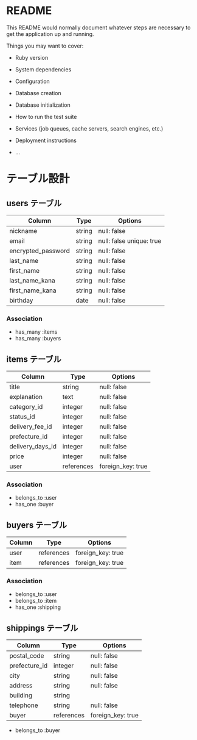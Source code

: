# README

This README would normally document whatever steps are necessary to get the
application up and running.

Things you may want to cover:

* Ruby version

* System dependencies

* Configuration

* Database creation

* Database initialization

* How to run the test suite

* Services (job queues, cache servers, search engines, etc.)

* Deployment instructions

* ...
# テーブル設計

## users テーブル

| Column             | Type   | Options                  |
| ------------------ | ------ | ------------------------ |
| nickname           | string | null: false              |
| email              | string | null: false unique: true |
| encrypted_password | string | null: false              |
| last_name          | string | null: false              |
| first_name         | string | null: false              |
| last_name_kana     | string | null: false              |
| first_name_kana    | string | null: false              |
| birthday           | date   | null: false              |

### Association

- has_many :items
- has_many :buyers

## items テーブル

| Column           | Type          | Options           |
| ---------------- | ------------- | ----------------- |
| title            | string        | null: false       |
| explanation      | text          | null: false       |
| category_id      | integer       | null: false       |
| status_id        | integer       | null: false       |
| delivery_fee_id  | integer       | null: false       |
| prefecture_id    | integer       | null: false       |
| delivery_days_id | integer       | null: false       |
| price            | integer       | null: false       |
| user             | references    | foreign_key: true |


### Association
- belongs_to :user
- has_one :buyer

## buyers テーブル

| Column    | Type       | Options            |
| --------- | ---------- | ------------------ |
| user      | references | foreign_key: true  |
| item      | references | foreign_key: true  |

### Association

- belongs_to :user
- belongs_to :item
- has_one :shipping

## shippings テーブル

| Column        | Type       | Options            |
| ------------- | ---------- | ------------------ |
| postal_code   | string     | null: false        |
| prefecture_id | integer    | null: false        |
| city          | string     | null: false        |
| address       | string     | null: false        |
| building      | string     |                    |
| telephone     | string     | null: false        |
| buyer         | references | foreign_key: true  |

- belongs_to :buyer